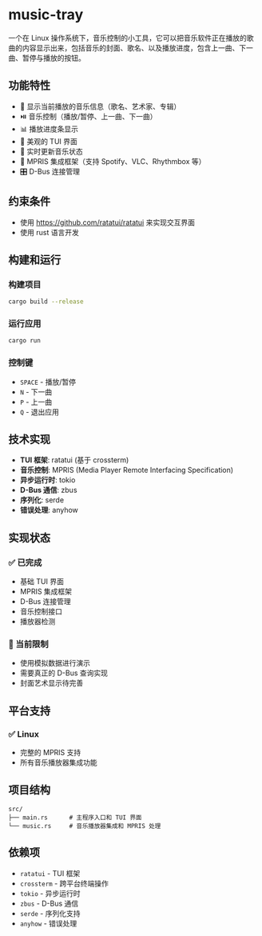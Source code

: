 # music-tray

一个在 Linux 操作系统下，音乐控制的小工具，它可以把音乐软件正在播放的歌曲的内容显示出来，包括音乐的封面、歌名、以及播放进度，包含上一曲、下一曲、暂停与播放的按钮。

## 功能特性

- 🎵 显示当前播放的音乐信息（歌名、艺术家、专辑）
- ⏯️ 音乐控制（播放/暂停、上一曲、下一曲）
- 📊 播放进度条显示
- 🎨 美观的 TUI 界面
- 🔄 实时更新音乐状态
- 🔌 MPRIS 集成框架（支持 Spotify、VLC、Rhythmbox 等）
- 🎛️ D-Bus 连接管理

## 约束条件
- 使用 https://github.com/ratatui/ratatui 来实现交互界面
- 使用 rust 语言开发

## 构建和运行

### 构建项目
```bash
cargo build --release
```

### 运行应用
```bash
cargo run
```

### 控制键
- `SPACE` - 播放/暂停
- `N` - 下一曲
- `P` - 上一曲
- `Q` - 退出应用

## 技术实现

- **TUI 框架**: ratatui (基于 crossterm)
- **音乐控制**: MPRIS (Media Player Remote Interfacing Specification)
- **异步运行时**: tokio
- **D-Bus 通信**: zbus
- **序列化**: serde
- **错误处理**: anyhow

## 实现状态

### ✅ 已完成
- 基础 TUI 界面
- MPRIS 集成框架
- D-Bus 连接管理
- 音乐控制接口
- 播放器检测

### 🔧 当前限制
- 使用模拟数据进行演示
- 需要真正的 D-Bus 查询实现
- 封面艺术显示待完善

## 平台支持

### ✅ Linux
- 完整的 MPRIS 支持
- 所有音乐播放器集成功能

## 项目结构

```
src/
├── main.rs      # 主程序入口和 TUI 界面
└── music.rs     # 音乐播放器集成和 MPRIS 处理
```

## 依赖项

- `ratatui` - TUI 框架
- `crossterm` - 跨平台终端操作
- `tokio` - 异步运行时
- `zbus` - D-Bus 通信
- `serde` - 序列化支持
- `anyhow` - 错误处理
